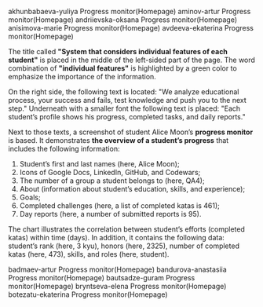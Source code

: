 akhunbabaeva-yuliya	Progress monitor(Homepage)
aminov-artur	Progress monitor(Homepage)
andriievska-oksana	Progress monitor(Homepage)
anisimova-marie	Progress monitor(Homepage)
avdeeva-ekaterina	Progress monitor(Homepage)

The title called  **"System that considers individual features of each student"** is placed in the middle of the left-sided part of the page. The word combination of **"individual features"** is highlighted by a green color to emphasize the importance of the information.

On the right side, the following text is located: "We analyze educational process, your success and fails, test knowledge and push you to the next step." Underneath with a smaller font the following text is placed: "Each student’s profile shows his progress, completed tasks, and daily reports."

Next to those texts, a screenshot of student Alice Moon’s **progress monitor** is based. It demonstrates **the overview of a student’s progress** that includes the following information:
1. Student’s first and last names (here, Alice Moon);
2. Icons of Google Docs, LinkedIn, GitHub, and Codewars;
3. The number of a group a student belongs to (here, QA4);
4. About (information about student’s education, skills, and experience);
5. Goals;
6. Completed challenges (here, a list of completed katas is 461);
7. Day reports (here, a number of submitted reports is 95).

The chart illustrates the correlation between student’s efforts (completed katas) within time (days). In addition, it contains the following data: student’s rank (here, 3 kyu), honors (here, 2325), number of completed katas (here, 473), skills, and roles (here, student). 


badmaev-artur	Progress monitor(Homepage)
bandurova-anastasiia	Progress monitor(Homepage)
bautsadze-guram	Progress monitor(Homepage)
bryntseva-elena	Progress monitor(Homepage)
botezatu-ekaterina	Progress monitor(Homepage)
